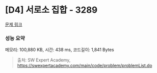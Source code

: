 # [D4] 서로소 집합 - 3289 

[문제 링크](https://swexpertacademy.com/main/code/problem/problemDetail.do?contestProbId=AWBJKA6qr2oDFAWr) 

### 성능 요약

메모리: 100,880 KB, 시간: 438 ms, 코드길이: 1,841 Bytes



> 출처: SW Expert Academy, https://swexpertacademy.com/main/code/problem/problemList.do